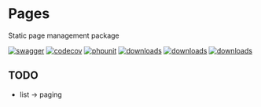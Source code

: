 # Pages

Static page management package

[![swagger](https://img.shields.io/badge/documentation-swagger-green)](https://escolalms.github.io/pages/)
[![codecov](https://codecov.io/gh/EscolaLMS/Files/branch/main/graph/badge.svg?token=NRAN4R8AGZ)](https://codecov.io/gh/EscolaLMS/pages)
[![phpunit](https://github.com/EscolaLMS/pages/actions/workflows/test.yml/badge.svg)](https://github.com/EscolaLMS/pages/actions/workflows/test.yml)
[![downloads](https://img.shields.io/packagist/dt/escolalms/pages)](https://packagist.org/packages/escolalms/pages)
[![downloads](https://img.shields.io/packagist/v/escolalms/pages)](https://packagist.org/packages/escolalms/pages)
[![downloads](https://img.shields.io/packagist/l/escolalms/pages)](https://packagist.org/packages/escolalms/pages)


## TODO
* list -> paging
